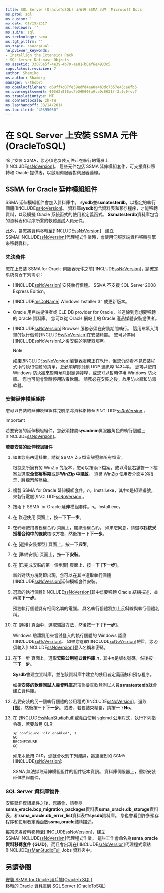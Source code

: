 ```yaml
---
title: SQL Server (OracleToSQL) 上安裝 SSMA 元件 |Microsoft Docs
ms.prod: sql
ms.custom: ''
ms.date: 01/19/2017
ms.reviewer: ''
ms.suite: sql
ms.technology: ssma
ms.tgt_pltfrm: ''
ms.topic: conceptual
helpviewer_keywords:
- Installign the Extension Pack
- SQL Server Database Objects
ms.assetid: 33070e5f-4e39-4b70-ae81-b8af6e4983c5
caps.latest.revision: 7
author: Shamikg
ms.author: Shamikg
manager: v-thobro
ms.openlocfilehash: d69ff9c07fe59edfd4aa0a4b8dc7357e43caefb5
ms.sourcegitcommit: 603d2e588ac7b36060fa0cc9c8621ff2a6c0fcc7
ms.translationtype: MT
ms.contentlocale: zh-TW
ms.lasthandoff: 08/14/2018
ms.locfileid: "40395050"
---
```

# <a name="installing-ssma-components-on-sql-server-oracletosql"></a>在 SQL Server 上安裝 SSMA 元件 (OracleToSQL)
除了安裝 SSMA，您必須也安裝元件正在執行的電腦上[!INCLUDE[ssNoVersion](../../includes/ssnoversion-md.md)]。 這些元件包括 SSMA 延伸模組套件，可支援資料移轉和 Oracle 提供者，以啟用伺服器對伺服器連線。  
  
## <a name="ssma-for-oracle-extension-pack"></a>SSMA for Oracle 延伸模組組件  
SSMA 延伸模組組件會加入資料庫中， **sysdb**並**ssmatesterdb**，以指定的執行個體[!INCLUDE[ssNoVersion](../../includes/ssnoversion-md.md)]。 資料庫**sysdb**包含資料表和預存程序，才能移轉資料，以及模擬 Oracle 系統函式的使用者定義函式。 **Ssmatesterdb**資料庫包含的資料表和程序所需的軟體測試人員元件。  
  
此外，當您將資料移轉至[!INCLUDE[ssNoVersion](../../includes/ssnoversion-md.md)]，建立 SSMA[!INCLUDE[ssNoVersion](../../includes/ssnoversion-md.md)]代理程式作業時，會使用伺服器端資料移轉引擎來移轉資料。  
  
### <a name="prerequisites"></a>先決條件  
您在上安裝 SSMA for Oracle 伺服器元件之前[!INCLUDE[ssNoVersion](../../includes/ssnoversion-md.md)]，請確定系統符合下列需求：  
  
-   [!INCLUDE[ssNoVersion](../../includes/ssnoversion-md.md)] 安裝執行個體。 SSMA 不支援 SQL Server 2008 Express Edition。  
  
-   [!INCLUDE[msCoName](../../includes/msconame_md.md)] Windows Installer 3.1 或更新版本。  
  
-   Oracle 用戶端提供者或 OLE DB provider for Oracle，並連線到您想要移轉的 Oracle 資料庫。 您可以從 Oracle 網站上的 Oracle 產品媒體安裝提供者。  
  
-   [!INCLUDE[ssNoVersion](../../includes/ssnoversion-md.md)] Browser 服務必須在安裝期間執行。 這用來填入清單的執行個體[!INCLUDE[ssNoVersion](../../includes/ssnoversion-md.md)]在安裝精靈。 您可以停用[!INCLUDE[ssNoVersion](../../includes/ssnoversion-md.md)]之後安裝的瀏覽器服務。  
  
    > [!NOTE]  
    > 如果[!INCLUDE[ssNoVersion](../../includes/ssnoversion-md.md)]瀏覽器服務正在執行，但您仍然看不見安裝程式中的執行個體的清單，您必須解除封鎖 UDP 通訊埠 1434年。 您可以使用 Windows 防火牆來暫時解除封鎖連接埠，或您可以暫時停用 Windows 防火牆。 您也可能會暫時停用防毒軟體。 請務必在安裝之後，啟用防火牆和防毒軟體。  
  
### <a name="installing-the-extension-pack"></a>安裝延伸模組組件  
您可以安裝的延伸模組組件之前您將資料移轉至[!INCLUDE[ssNoVersion](../../includes/ssnoversion-md.md)]。  
  
> [!IMPORTANT]  
> 若要安裝的延伸模組組件，您必須隸屬**sysadmin**伺服器角色的執行個體上[!INCLUDE[ssNoVersion](../../includes/ssnoversion-md.md)]。  
  
**若要安裝的延伸模組組件**  
  
1.  如果您尚未這樣做，請從 SSMA Zip 檔案解壓縮所有檔案。  
  
    根據您所擁有的 WinZip 的版本，您可以按兩下檔案，或以滑鼠右鍵按一下檔案並選取**全部解壓縮**或是**WinZip 中開啟**。 遵循 WinZip 使用者介面中的指示，將檔案解壓縮。  
  
2.  複製 SSMA for Oracle 延伸模組套件。*n*。Install.exe，其中*n*是組建編號，來執行電腦[!INCLUDE[ssNoVersion](../../includes/ssnoversion-md.md)]。  
  
3.  按兩下 SSMA for Oracle 延伸模組套件。*n*。Install.exe。  
  
4.  在 歡迎使用 頁面上，按一下**下一步**。  
  
5.  在終端使用者授權合約 頁面上，閱讀授權合約。 如果您同意，請選取**我接受授權合約中的條款**核取方塊，然後按一下**下一步**。  
  
6.  在 [選擇安裝類型] 頁面上，按一下**典型**。  
  
7.  在 [準備安裝] 頁面上，按一下**安裝**。  
  
8.  在 [已完成安裝的第一個步驟] 頁面上，按一下 [**下一步]**。  
  
    新的對話方塊隨即出現，您可以在其中選取執行個體[!INCLUDE[ssNoVersion](../../includes/ssnoversion-md.md)]延伸模組套件安裝。  
  
9. 選取的執行個體[!INCLUDE[ssNoVersion](../../includes/ssnoversion-md.md)]其中您要移轉 Oracle 結構描述，並再按**下一步**。  
  
    預設執行個體具有相同名稱的電腦。 具名執行個體將加上反斜線與執行個體名稱。  
  
10. 在 [連接] 頁面中，選取驗證方法，然後按一下 [**下一步]**。  
  
    Windows 驗證將用來嘗試登入的執行個體的 Windows 認證[!INCLUDE[ssNoVersion](../../includes/ssnoversion-md.md)]。 如果您選取[!INCLUDE[ssNoVersion](../../includes/ssnoversion-md.md)]驗證，您必須輸入[!INCLUDE[ssNoVersion](../../includes/ssnoversion-md.md)]登入名稱和密碼。  
  
11. 在下一步 頁面上，選取**安裝公用程式資料庫** *n*，其中*n*是版本號碼，然後按一下**下一步**。  
  
    **Sysdb**會建立資料庫，並在該資料庫中建立的使用者定義函數和預存程序。  
  
    如果**安裝的軟體測試人員資料庫**選項會檢查軟體測試人員**ssmatesterdb**就會建立資料庫。  
  
12. 若要安裝的另一個執行個體的公用程式[!INCLUDE[ssNoVersion](../../includes/ssnoversion-md.md)]，選取 **[是]**，然後按一下**下一步**。 或者，若要結束精靈，請按一下**No**。  
  
13. 在 [!INCLUDE[ssManStudioFull](../../includes/ssmanstudiofull-md.md)]或藉由使用 sqlcmd 公用程式，執行下列指令碼，若要啟用 CLR:  
  
    ```  
    sp_configure 'clr enabled', 1  
    GO  
    RECONFIGURE  
    GO  
    ```  
    如果未啟用 CLR，您就會收到下列錯誤，當連接到的 SSMA [!INCLUDE[ssNoVersion](../../includes/ssnoversion-md.md)]:  
  
    SSMA 無法擷取延伸模組組件的組件版本資訊。 資料庫伺服器上，重新安裝延伸模組套件。  
  
### <a name="sql-server-database-objects"></a>SQL Server 資料庫物件  
安裝延伸模組組件之後，您將會，請參閱**ssma_oracle.bcp_migration_packages**資料表**ssma_oracle.db_storage**資料表，和**ssma_oracle.db_error_list**資料表中**sysdb**資料庫。 您也會看到許多預存程序和使用者定義函數**ssma_oracle**結構描述。  
  
每當您將資料移轉至[!INCLUDE[ssNoVersion](../../includes/ssnoversion-md.md)]，建立 SSMA[!INCLUDE[ssNoVersion](../../includes/ssnoversion-md.md)]代理程式作業。 這些工作會命名為**ssma_oracle 資料移轉套件 {GUID}**，而且會出現在[!INCLUDE[ssNoVersion](../../includes/ssnoversion-md.md)]代理程式節點[!INCLUDE[ssManStudioFull](../../includes/ssmanstudiofull-md.md)]Jobs 資料夾中。  
  
## <a name="see-also"></a>另請參閱  
[安裝 SSMA for Oracle 用戶端&#40;OracleToSQL&#41;](../../ssma/oracle/installing-ssma-for-oracle-client-oracletosql.md)  
[移轉的 Oracle 資料庫到 SQL Server &#40;OracleToSQL&#41;](../../ssma/oracle/migrating-oracle-databases-to-sql-server-oracletosql.md)  
  
